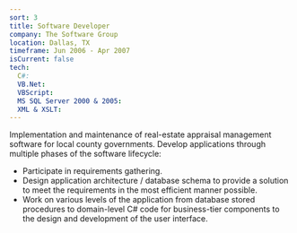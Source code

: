 ```yaml
---
sort: 3
title: Software Developer
company: The Software Group
location: Dallas, TX
timeframe: Jun 2006 - Apr 2007
isCurrent: false
tech:
  C#:
  VB.Net:
  VBScript:
  MS SQL Server 2000 & 2005:
  XML & XSLT:
---
```


Implementation and maintenance of real-estate appraisal management software for local county governments. Develop applications through multiple phases of the software lifecycle:

* Participate in requirements gathering.
* Design application architecture / database schema to provide a solution to meet the requirements in the most efficient manner possible.
* Work on various levels of the application from database stored procedures to domain-level C# code for business-tier components to the design and development of the user interface.
